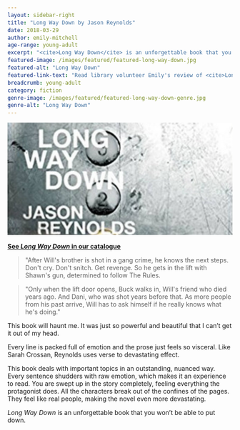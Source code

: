 ```yaml
---
layout: sidebar-right
title: "Long Way Down by Jason Reynolds"
date: 2018-03-29
author: emily-mitchell
age-range: young-adult
excerpt: "<cite>Long Way Down</cite> is an unforgettable book that you won’t be able to put down."
featured-image: /images/featured/featured-long-way-down.jpg
featured-alt: "Long Way Down"
featured-link-text: "Read library volunteer Emily's review of <cite>Long Way Down</cite>, by Jason Reynolds."
breadcrumb: young-adult
category: fiction
genre-image: /images/featured/featured-long-way-down-genre.jpg
genre-alt: "Long Way Down"
---
```


![Long Way Down](/images/featured/featured-long-way-down.jpg)

**[See <cite>Long Way Down</cite> in our catalogue](https://suffolk.spydus.co.uk/cgi-bin/spydus.exe/ENQ/OPAC/BIBENQ?BRN=2293988)**

> "After Will's brother is shot in a gang crime, he knows the next steps. Don't cry. Don't snitch. Get revenge. So he gets in the lift with Shawn's gun, determined to follow The Rules.

> "Only when the lift door opens, Buck walks in, Will's friend who died years ago. And Dani, who was shot years before that. As more people from his past arrive, Will has to ask himself if he really knows what he's doing."

This book will haunt me. It was just so powerful and beautiful that I can’t get it out of my head.

Every line is packed full of emotion and the prose just feels so visceral. Like Sarah Crossan, Reynolds uses verse to devastating effect.

This book deals with important topics in an outstanding, nuanced way. Every sentence shudders with raw emotion, which makes it an experience to read. You are swept up in the story completely, feeling everything the protagonist does. All the characters break out of the confines of the pages. They feel like real people, making the novel even more devastating.

<cite>Long Way Down</cite> is an unforgettable book that you won’t be able to put down.
